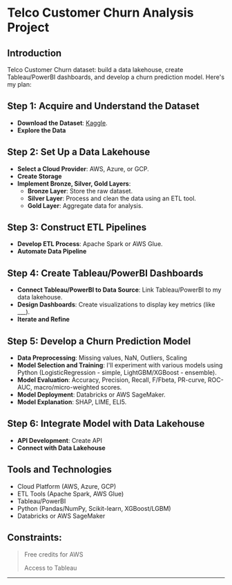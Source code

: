 # Telco Customer Churn Analysis Project

## Introduction
Telco Customer Churn dataset: build a data lakehouse, create Tableau/PowerBI dashboards, and develop a churn prediction model. Here's my plan:

## Step 1: Acquire and Understand the Dataset
- **Download the Dataset**: [Kaggle](https://www.kaggle.com/blastchar/telco-customer-churn).
- **Explore the Data**
  
## Step 2: Set Up a Data Lakehouse
- **Select a Cloud Provider**: AWS, Azure, or GCP.
- **Create Storage**
- **Implement Bronze, Silver, Gold Layers**:
  - **Bronze Layer**: Store the raw dataset.
  - **Silver Layer**: Process and clean the data using an ETL tool.
  - **Gold Layer**: Aggregate data for analysis.

## Step 3: Construct ETL Pipelines
- **Develop ETL Process**: Apache Spark or AWS Glue.
- **Automate Data Pipeline**

## Step 4: Create Tableau/PowerBI Dashboards
- **Connect Tableau/PowerBI to Data Source**: Link Tableau/PowerBI to my data lakehouse.
- **Design Dashboards**: Create visualizations to display key metrics (like ___).
- **Iterate and Refine**

## Step 5: Develop a Churn Prediction Model
- **Data Preprocessing**: Missing values, NaN, Outliers, Scaling
- **Model Selection and Training**: I'll experiment with various models using Python (LogisticRegression - simple, LightGBM/XGBoost - ensemble).
- **Model Evaluation**: Accuracy, Precision, Recall, F/Fbeta, PR-curve, ROC-AUC, macro/micro-weighted scores. 
- **Model Deployment**: Databricks or AWS SageMaker.
- **Model Explanation**: SHAP, LIME, ELI5. 

## Step 6: Integrate Model with Data Lakehouse
- **API Development**: Create API 
- **Connect with Data Lakehouse**


## Tools and Technologies
- Cloud Platform (AWS, Azure, GCP)
- ETL Tools (Apache Spark, AWS Glue)
- Tableau/PowerBI
- Python (Pandas/NumPy, Scikit-learn, XGBoost/LGBM)
- Databricks or AWS SageMaker

## Constraints: 
> Free credits for AWS
>
> Access to Tableau

---
